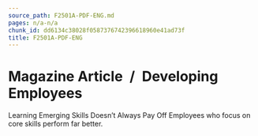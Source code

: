 ```yaml
---
source_path: F2501A-PDF-ENG.md
pages: n/a-n/a
chunk_id: dd6134c38028f0587376742396618960e41ad73f
title: F2501A-PDF-ENG
---
```

# Magazine Article / Developing Employees

Learning Emerging Skills Doesn’t Always Pay Off Employees who focus on core skills perform far better.
